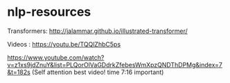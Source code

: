 # nlp-resources
Transformers: 
http://jalammar.github.io/illustrated-transformer/

Videos :
https://youtu.be/TQQlZhbC5ps

https://www.youtube.com/watch?v=z1xs9jdZnuY&list=PLQorOlVaGDdrkZfebesWmXpzQNDThDPMg&index=7&t=182s   (Self attention best video! time 7:16 important)
